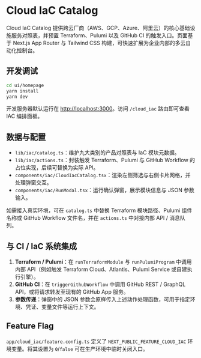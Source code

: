 # Cloud IaC Catalog

Cloud IaC Catalog 提供跨云厂商（AWS、GCP、Azure、阿里云）的核心基础设施服务对照表，并预置 Terraform、Pulumi 以及 GitHub CI 的触发入口。页面基于 Next.js App Router 与 Tailwind CSS 构建，可快速扩展为企业内部的多云自动化控制台。

## 开发调试

```bash
cd ui/homepage
yarn install
yarn dev
```

开发服务器默认运行在 <http://localhost:3000>。访问 `/cloud_iac` 路由即可查看 IAC 编排面板。

## 数据与配置

- `lib/iac/catalog.ts`：维护九大类别的产品对照表与 IaC 模块元数据。
- `lib/iac/actions.ts`：封装触发 Terraform、Pulumi 与 GitHub Workflow 的占位实现，后续可替换为实际 API。
- `components/iac/CloudIacCatalog.tsx`：渲染左侧筛选与右侧卡片网格，并处理弹窗交互。
- `components/iac/RunModal.tsx`：运行确认弹窗，展示模块信息与 JSON 参数输入。

如需接入真实环境，可在 `catalog.ts` 中替换 Terraform 模块路径、Pulumi 组件名称或 GitHub Workflow 文件名，并在 `actions.ts` 中对接内部 API / 消息队列。

## 与 CI / IaC 系统集成

1. **Terraform / Pulumi**：在 `runTerraformModule` 与 `runPulumiProgram` 中调用内部 API（例如触发 Terraform Cloud、Atlantis、Pulumi Service 或自建执行引擎）。
2. **GitHub CI**：在 `triggerGithubWorkflow` 中调用 GitHub REST / GraphQL API，或将请求转发至现有的 GitHub App 服务。
3. **参数传递**：弹窗中的 JSON 参数会原样传入上述动作处理函数，可用于指定环境、凭证、变量文件等运行上下文。

## Feature Flag

`app/cloud_iac/feature.config.ts` 定义了 `NEXT_PUBLIC_FEATURE_CLOUD_IAC` 环境变量。将其设置为 `0`/`false` 可在生产环境中临时关闭入口。
